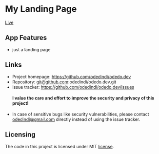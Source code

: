 # My Landing Page

[Live](https://odedo.dev/)

## App Features

- just a landing page

## Links

- Project homepage: https://github.com/odedindi/odedo.dev
- Repository: git@github.com:odedindi/odedo.dev.git
- Issue tracker: https://github.com/odedindi/odedo.dev/issues
  #### I value the care and effort to improve the security and privacy of this project!
- In case of sensitive bugs like security vulnerabilities, please contact
  odedindi@gmail.com directly instead of using the issue tracker.

## Licensing

The code in this project is licensed under MIT [license](https://github.com/odedindi/odedo.dev/blob/main/LICENSE).
